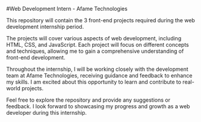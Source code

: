 #Web Development Intern - Afame Technologies

This repository will contain the 3 front-end projects required during the web development internship period.

The projects will cover various aspects of web development, including HTML, CSS, and JavaScript. Each project will focus on different concepts and techniques, allowing me to gain a comprehensive understanding of front-end development.

Throughout the internship, I will be working closely with the development team at Afame Technologies, receiving guidance and feedback to enhance my skills. I am excited about this opportunity to learn and contribute to real-world projects.

Feel free to explore the repository and provide any suggestions or feedback. I look forward to showcasing my progress and growth as a web developer during this internship.

